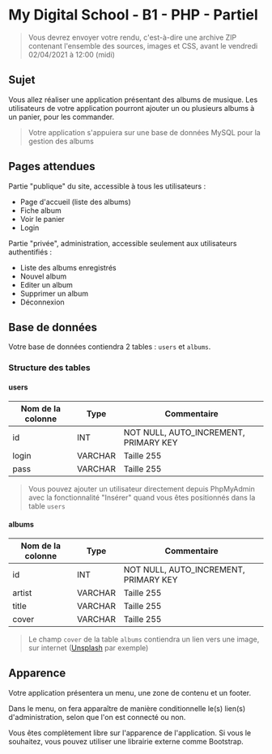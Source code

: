 # My Digital School - B1 - PHP - Partiel

> Vous devrez envoyer votre rendu, c'est-à-dire une archive ZIP contenant l'ensemble des sources, images et CSS, avant le vendredi 02/04/2021 à 12:00 (midi)

## Sujet

Vous allez réaliser une application présentant des albums de musique. Les utilisateurs de votre application pourront ajouter un ou plusieurs albums à un panier, pour les commander.

> Votre application s'appuiera sur une base de données MySQL pour la gestion des albums

## Pages attendues

Partie "publique" du site, accessible à tous les utilisateurs :

- Page d'accueil (liste des albums)
- Fiche album
- Voir le panier
- Login

Partie "privée", administration, accessible seulement aux utilisateurs authentifiés :

- Liste des albums enregistrés
- Nouvel album
- Editer un album
- Supprimer un album
- Déconnexion

## Base de données

Votre base de données contiendra 2 tables : `users` et `albums`.

### Structure des tables

#### **users**

| Nom de la colonne | Type    | Commentaire                           |
| ----------------- | ------- | ------------------------------------- |
| id                | INT     | NOT NULL, AUTO_INCREMENT, PRIMARY KEY |
| login             | VARCHAR | Taille 255                            |
| pass              | VARCHAR | Taille 255                            |

> Vous pouvez ajouter un utilisateur directement depuis PhpMyAdmin avec la fonctionnalité "Insérer" quand vous êtes positionnés dans la table `users`

#### **albums**

| Nom de la colonne | Type    | Commentaire                           |
| ----------------- | ------- | ------------------------------------- |
| id                | INT     | NOT NULL, AUTO_INCREMENT, PRIMARY KEY |
| artist            | VARCHAR | Taille 255                            |
| title             | VARCHAR | Taille 255                            |
| cover             | VARCHAR | Taille 255                            |

> Le champ `cover` de la table `albums` contiendra un lien vers une image, sur internet ([Unsplash](https://source.unsplash.com) par exemple)

## Apparence

Votre application présentera un menu, une zone de contenu et un footer.

Dans le menu, on fera apparaître de manière conditionnelle le(s) lien(s) d'administration, selon que l'on est connecté ou non.

Vous êtes complètement libre sur l'apparence de l'application. Si vous le souhaitez, vous pouvez utiliser une librairie externe comme Bootstrap.
